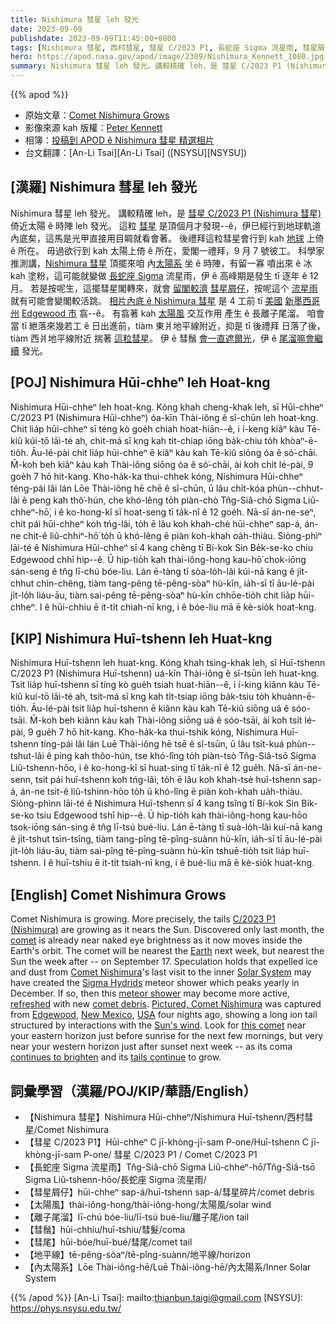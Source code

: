 ```yaml
---
title: Nishimura 彗星 leh 發光
date: 2023-09-09
publishdate: 2023-09-09T11:45:00+0800
tags: [Nishimura 彗星, 西村彗星, 彗星 C/2023 P1, 長蛇座 Sigma 流星雨, 彗星屑仔, 太陽風, 離子尾溜, 彗鬚, 彗尾, 地平線, 內太陽系]
hero: https://apod.nasa.gov/apod/image/2309/Nishimura_Kennett_1080.jpg
summary: Nishimura 彗星 leh 發光。講較精確 leh，是 彗星 C/2023 P1 (Nishimura 彗星) 倚近太陽 ê 時陣 leh 發光。
---
```


{{% apod %}}

- 原始文章：[Comet Nishimura Grows](https://apod.nasa.gov/apod/ap230909.html)
- 影像來源 kah 版權：[Peter Kennett](https://www.instagram.com/kennettphotography/)
- 相簿：[投稿到 APOD ê Nishimura 彗星 精選相片](https://www.facebook.com/media/set/?set=a.287149497346968&type=3)
- 台文翻譯：[An-Li Tsai][An-Li Tsai] ([NSYSU][NSYSU])

## [漢羅] Nishimura 彗星 leh 發光
Nishimura 彗星 leh 發光。
講較精確 leh，是 [彗星 C/2023 P1 (Nishimura 彗星)][C/2023 P1 (Nishimura)] 倚近太陽 ê 時陣 leh 發光。
這粒 [彗星][comet] 是頂個月才發現--ê，伊已經行到地球軌道內底矣，這馬是光甲直接用目睭就看會著。
後禮拜這粒彗星會行到 kah [地球][Earth] 上倚 ê 所在。
毋過欲行到 kah 太陽上倚 ê 所在，愛閣一禮拜，9 月 7 號彼工。
科學家推測講，[Nishimura 彗星][Comet Nishimura] 頂擺來咱 內[太陽系][Solar System] 坐 ê 時陣，有留一寡 噴出來 ê 冰 kah 塗粉，這可能就變做 [長蛇座 Sigma][Sigma Hydrids] 流星雨，伊 ê 高峰期是發生 tī 逐年 ê 12 月。
若是按呢生，這擺彗星閣轉來，就會 [留閣較濟][refreshed] [彗星屑仔][comet debris]，按呢這个 [流星雨][meteor shower] 就有可能會變閣較活跳。
[相片內底 ê Nishimura 彗星][Pictured, Comet Nishimura] 是 4 工前 tī [美國][USA] [新墨西哥州][New Mexico] [Edgewood 市][Edgewood] 翕--ê。
有翕著 kah [太陽風][Sun's wind] 交互作用 產生 ê 長離子尾溜。
咱會當 tī 紲落來幾若工 ê 日出進前，tiàm 東爿地平線附近，抑是 tī 後禮拜 日落了後，tiàm 西爿地平線附近 揣著 [這粒彗星][this comet]。
伊 ê 彗鬚 [會一直遮爾光][continues to brighten]，伊 ê [尾溜嘛會繼續][tails continue] 發光。

## [POJ] Nishimura Hūi-chheⁿ leh Hoat-kng
Nishimura Hūi-chheⁿ leh hoat-kng.
Kóng khah cheng-khak leh, sī Hūi-chheⁿ C/2023 P1 (Nishimura Hūi-chheⁿ) óa-kīn Thài-iông ê sî-chūn leh hoat-kng.
Chit lia̍p hūi-chheⁿ sī téng kò goe̍h chiah hoat-hiān--ê, i í-keng kiâⁿ kàu Tē-kiû kúi-tō lāi-té ah, chit-má sī kng kah ti̍t-chiap iōng ba̍k-chiu to̍h khòaⁿ-ē-tio̍h.
Āu-lé-pài chit lia̍p hūi-chheⁿ ē kiâⁿ kàu kah Tē-kiû siōng óa ê só͘-chāi.
M̄-koh beh kiâⁿ kàu kah Thài-iông siōng óa ê só͘-chāi, ài koh chi̍t lé-pài, 9 goe̍h 7 hō hit-kang.
Kho-ha̍k-ka thui-chhek kóng, Nishimura Hūi-chheⁿ téng-pái lâi lán Lōe Thài-iông hē chē ê sî-chūn, ū lâu chi̍t-kóa phùn--chhut-lâi ê peng kah thô͘-hún, che khó-lêng to̍h piàn-chò Tn̂g-Siâ-chō Sigma Liû-chheⁿ-hō͘, i ê ko-hong-kî sī hoat-seng tī ta̍k-nî ê 12 goe̍h.
Nā-sī án-ne-seⁿ, chit pái hūi-chheⁿ koh tńg-lâi, to̍h ē lâu koh khah-chè hūi-chheⁿ sap-á, án-ne chit-ê liû-chhiⁿ-hō͘ to̍h ū khó-lêng ē piàn koh-khah oa̍h-thiàu.
Siòng-phìⁿ lāi-té ê Nishimura Hūi-chheⁿ sī 4 kang chêng tī Bí-kok Sin Be̍k-se-ko chiu Edgewood chhī hip--ê.
Ū hip-tio̍h kah thài-iông-hong kau-hō͘ chok-iōng sán-seng ê tn̂g lī-chú bóe-liu.
Lán ē-tàng tī sòa-lo̍h-lâi kúi-nā kang ê ji̍t-chhut chìn-chêng, tiàm tang-pêng tē-pêng-sòaⁿ hù-kīn, ia̍h-sī tī āu-lé-pài ji̍t-lo̍h liáu-āu, tiàm sai-pêng tē-pêng-sòaⁿ hù-kīn chhōe-tio̍h chit lia̍p hūi-chheⁿ.
I ê hūi-chhiu ē it-ti̍t chiah-nī kng, i ê bóe-liu mā ē kè-sio̍k hoat-kng.

## [KIP] Nishimura Huī-tshenn leh Huat-kng
Nishimura Huī-tshenn leh huat-kng.
Kóng khah tsing-khak leh, sī Huī-tshenn C/2023 P1 (Nishimura Huī-tshenn) uá-kīn Thài-iông ê sî-tsūn leh huat-kng.
Tsit lia̍p huī-tshenn sī tíng kò gue̍h tsiah huat-hiān--ê, i í-king kiânn kàu Tē-kiû kuí-tō lāi-té ah, tsit-má sī kng kah ti̍t-tsiap iōng ba̍k-tsiu to̍h khuànn-ē-tio̍h.
Āu-lé-pài tsit lia̍p huī-tshenn ē kiânn kàu kah Tē-kiû siōng uá ê sóo-tsāi.
M̄-koh beh kiânn kàu kah Thài-iông siōng uá ê sóo-tsāi, ài koh tsi̍t lé-pài, 9 gue̍h 7 hō hit-kang.
Kho-ha̍k-ka thui-tshik kóng, Nishimura Huī-tshenn tíng-pái lâi lán Luē Thài-iông hē tsē ê sî-tsūn, ū lâu tsi̍t-kuá phùn--tshut-lâi ê ping kah thôo-hún, tse khó-lîng to̍h piàn-tsò Tn̂g-Siâ-tsō Sigma Liû-tshenn-hōo, i ê ko-hong-kî sī huat-sing tī ta̍k-nî ê 12 gue̍h.
Nā-sī án-ne-senn, tsit pái huī-tshenn koh tńg-lâi, to̍h ē lâu koh khah-tsè huī-tshenn sap-á, án-ne tsit-ê liû-tshinn-hōo to̍h ū khó-lîng ē piàn koh-khah ua̍h-thiàu.
Siòng-phìnn lāi-té ê Nishimura Huī-tshenn sī 4 kang tsîng tī Bí-kok Sin Bi̍k-se-ko tsiu Edgewood tshī hip--ê.
Ū hip-tio̍h kah thài-iông-hong kau-hōo tsok-iōng sán-sing ê tn̂g lī-tsú bué-liu.
Lán ē-tàng tī suà-lo̍h-lâi kuí-nā kang ê ji̍t-tshut tsìn-tsîng, tiàm tang-pîng tē-pîng-suànn hù-kīn, ia̍h-sī tī āu-lé-pài ji̍t-lo̍h liáu-āu, tiàm sai-pîng tē-pîng-suànn hù-kīn tshuē-tio̍h tsit lia̍p huī-tshenn.
I ê huī-tshiu ē it-ti̍t tsiah-nī kng, i ê bué-liu mā ē kè-sio̍k huat-kng.

## [English] Comet Nishimura Grows
Comet Nishimura is growing.
More precisely, the tails [C/2023 P1 (Nishimura)][C/2023 P1 (Nishimura)] are growing as it nears the Sun.
Discovered only last month, the [comet][comet] is already near naked eye brightness as it now moves inside the Earth's orbit.
The comet will be nearest the [Earth][Earth] next week, but nearest the Sun the week after -- on September 17.
Speculation holds that expelled ice and dust from [Comet Nishimura][Comet Nishimura]'s last visit to the inner [Solar System][Solar System] may have created the [Sigma Hydrids][Sigma Hydrids] meteor shower which peaks yearly in December.
If so, then this [meteor shower][meteor shower] may become more active, [refreshed][refreshed] with new [comet debris][comet debris].
[Pictured, Comet Nishimura][Pictured, Comet Nishimura] was captured from [Edgewood][Edgewood], [New Mexico][New Mexico], [USA][USA] four nights ago, showing a long ion tail structured by interactions with the [Sun's wind][Sun's wind].
Look for [this comet][this comet] near your eastern horizon just before sunrise for the next few mornings, but very near your western horizon just after sunset next week -- as its coma [continues to brighten][continues to brighten] and its [tails continue][tails continue] to grow.

## 詞彙學習（漢羅/POJ/KIP/華語/English）
- 【Nishimura 彗星】Nishimura Hūi-chheⁿ/Nishimura Huī-tshenn/西村彗星/Comet Nishimura
- 【彗星 C/2023 P1】Hūi-chheⁿ C jī-khòng-jī-sam P-one/Huī-tshenn C jī-khòng-jī-sam P-one/ 彗星 C/2023 P1 / Comet C/2023 P1
- 【長蛇座 Sigma 流星雨】Tn̂g-Siâ-chō Sigma Liû-chheⁿ-hō͘/Tn̂g-Siâ-tsō Sigma Liû-tshenn-hōo/長蛇座 Sigma 流星雨/
- 【彗星屑仔】hūi-chheⁿ sap-á/huī-tshenn sap-á/彗星碎片/comet debris
- 【太陽風】thài-iông-hong/thài-iông-hong/太陽風/solar wind
- 【離子尾溜】lī-chú bóe-liu/lī-tsú bué-liu/離子尾/ion tail
- 【彗鬚】hūi-chhiu/huī-tshiu/彗髮/coma
- 【彗尾】hūi-bóe/huī-bué/彗尾/comet tail
- 【地平線】tē-pêng-sòaⁿ/tē-pîng-suànn/地平線/horizon
- 【內太陽系】Lōe Thài-iông-hē/Luē Thài-iông-hē/內太陽系/Inner Solar System

{{% /apod %}}
[An-Li Tsai]: mailto:thianbun.taigi@gmail.com
[NSYSU]: https://phys.nsysu.edu.tw/

[copyright]: https://apod.nasa.gov/apod/fap/lib/about_apod.html#srapply
[License]: https://creativecommons.org/licenses/by/2.0/

[C/2023 P1 (Nishimura)]:https://en.wikipedia.org/wiki/C/2023_P1_(Nishimura)
[comet]:https://spaceplace.nasa.gov/comets/en/
[Earth]:https://solarsystem.nasa.gov/planets/earth/overview/
[Comet Nishimura]:https://apod.nasa.gov/apod/ap230821.html
[Solar System]:https://solarsystem.nasa.gov/solar-system/our-solar-system/in-depth/
[Sigma Hydrids]:https://en.wikipedia.org/wiki/Sigma_Hydrids
[meteor shower]:https://apod.nasa.gov/apod/ap180808.html
[refreshed]: https://assets.rebelmouse.io/eyJhbGciOiJIUzI1NiIsInR5cCI6IkpXVCJ9.eyJpbWFnZSI6Imh0dHBzOi8vYXNzZXRzLnJibC5tcy80MTY0MTI3L29yaWdpbi5qcGciLCJleHBpcmVzX2F0IjoxNzA1Mzg5MjY1fQ.6M9vsWms-VGr9rPN1WvxANS2gjpEtNTYtBqtc4CDEZ8/img.jpg
[comet debris]:https://apod.nasa.gov/apod/ap171106.html
[Pictured, Comet Nishimura]:https://www.facebook.com/media/set/?set=a.287149497346968&type=3
[Edgewood]:https://en.wikipedia.org/wiki/Edgewood,_New_Mexico
[New Mexico]:https://en.wikipedia.org/wiki/New_Mexico
[USA]:https://en.wikipedia.org/wiki/United_States
[Sun's wind]:https://solarsystem.nasa.gov/resources/2288/the-solar-wind-across-our-solar-system/
[this comet]:https://earthsky.org/tonight/new-comet-c-2023-p1-nishimura-bright-august-september-october-2023/
[continues to brighten]:http://www.aerith.net/comet/catalog/2023P1/2023P1.html
[tails continue]:https://apod.nasa.gov/apod/ap131117.html
